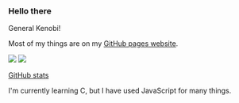 ### Hello there

General Kenobi!

Most of my things are on my [GitHub pages website](https://munvoseli.github.io).

<img src="https://github-readme-stats.vercel.app/api/top-langs/?username=munvoseli&theme=radical"/>
<img src="https://github-readme-stats.vercel.app/api?username=munvoseli&show_icons=true&theme=radical"/>

[GitHub stats](https://github.com/anuraghazra/github-readme-stats)

I'm currently learning C, but I have used JavaScript for many things.

<!--
**munvoseli/munvoseli** is a ✨ _special_ ✨ repository because its `README.md` (this file) appears on your GitHub profile.

Here are some ideas to get you started:

- 🔭 I’m currently working on ...
- 🌱 I’m currently learning ...
- 👯 I’m looking to collaborate on ...
- 🤔 I’m looking for help with ...
- 💬 Ask me about ...
- 📫 How to reach me: ...
- 😄 Pronouns: ...
- ⚡ Fun fact: ...
-->
